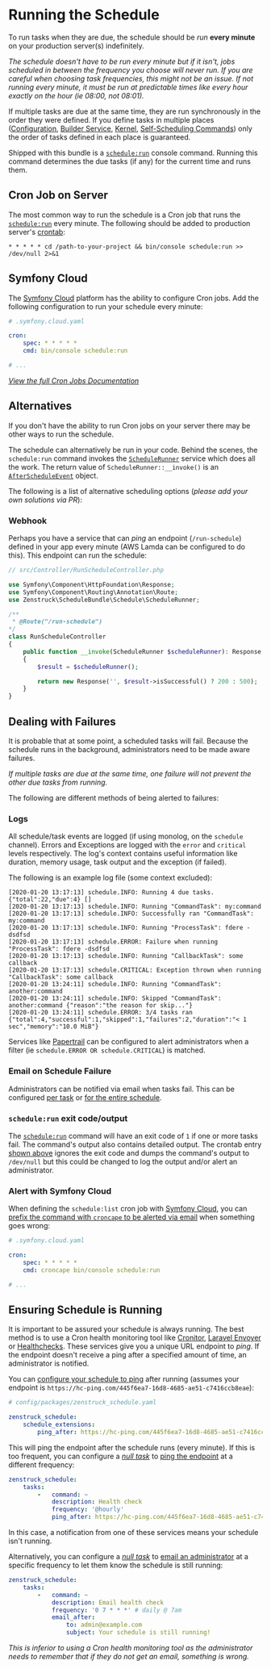 # Running the Schedule

To run tasks when they are due, the schedule should be *run* **every minute**
on your production server(s) indefinitely.

*The schedule doesn't have to be run every minute but if it isn't, jobs
scheduled in between the frequency you choose will never run. If you are
careful when choosing task frequencies, this might not be an issue. If not
running every minute, it must be run at predictable times like every hour
exactly on the hour (ie 08:00, not 08:01).*

If multiple tasks are due at the same time, they are run synchronously in the
order they were defined. If you define tasks in multiple places
([Configuration](define-schedule.md#bundle-configuration),
[Builder Service](define-schedule.md#schedulebuilder-service),
[Kernel](define-schedule.md#your-kernel),
[Self-Scheduling Commands](define-schedule.md#self-scheduling-commands)) only
the order of tasks defined in each place is guaranteed.

Shipped with this bundle is a [`schedule:run`](cli-commands.md#schedulerun)
console command. Running this command determines the due tasks (if any) for
the current time and runs them.

## Cron Job on Server

The most common way to run the schedule is a Cron job that runs the
[`schedule:run`](cli-commands.md#schedulerun) every minute. The following
should be added to production server's
[crontab](http://man7.org/linux/man-pages/man5/crontab.5.html):

```
* * * * * cd /path-to-your-project && bin/console schedule:run >> /dev/null 2>&1
```

## Symfony Cloud

The [Symfony Cloud](https://symfony.com/cloud/) platform has the ability to
configure Cron jobs. Add the following configuration to run your schedule every
minute:

```yaml
# .symfony.cloud.yaml

cron:
    spec: * * * * *
    cmd: bin/console schedule:run

# ...
```

*[View the full Cron Jobs Documentation](https://symfony.com/doc/master/cloud/cookbooks/crons.html)*

## Alternatives

If you don't have the ability to run Cron jobs on your server there may be
other ways to run the schedule.

The schedule can alternatively be run in your code. Behind the scenes, the
`schedule:run` command invokes the [`ScheduleRunner`](../src/Schedule/ScheduleRunner.php)
service which does all the work. The return value of `ScheduleRunner::__invoke()` is an
[`AfterScheduleEvent`](../src/Event/AfterScheduleEvent.php) object.

The following is a list of alternative scheduling options (*please add your own solutions
via PR*):

### Webhook

Perhaps you have a service that can *ping* an endpoint (`/run-schedule`) defined in
your app every minute (AWS Lamda can be configured to do this). This endpoint
can run the schedule:

```php
// src/Controller/RunScheduleController.php

use Symfony\Component\HttpFoundation\Response;
use Symfony\Component\Routing\Annotation\Route;
use Zenstruck\ScheduleBundle\Schedule\ScheduleRunner;

/**
 * @Route("/run-schedule")
*/
class RunScheduleController
{
    public function __invoke(ScheduleRunner $scheduleRunner): Response
    {
        $result = $scheduleRunner();

        return new Response('', $result->isSuccessful() ? 200 : 500);
    }
}
```

## Dealing with Failures

It is probable that at some point, a scheduled tasks will fail. Because the
schedule runs in the background, administrators need to be made aware failures.

*If multiple tasks are due at the same time, one failure will not prevent the
other due tasks from running.*

The following are different methods of being alerted to failures:

### Logs

All schedule/task events are logged (if using monolog, on the `schedule` channel).
Errors and Exceptions are logged with the `error` and `critical` levels respectively.
The log's context contains useful information like duration, memory usage, task output
and the exception (if failed).

The following is an example log file (some context excluded):

```
[2020-01-20 13:17:13] schedule.INFO: Running 4 due tasks. {"total":22,"due":4} []
[2020-01-20 13:17:13] schedule.INFO: Running "CommandTask": my:command
[2020-01-20 13:17:13] schedule.INFO: Successfully ran "CommandTask": my:command
[2020-01-20 13:17:13] schedule.INFO: Running "ProcessTask": fdere -dsdfsd
[2020-01-20 13:17:13] schedule.ERROR: Failure when running "ProcessTask": fdere -dsdfsd
[2020-01-20 13:17:13] schedule.INFO: Running "CallbackTask": some callback 
[2020-01-20 13:17:13] schedule.CRITICAL: Exception thrown when running "CallbackTask": some callback
[2020-01-20 13:24:11] schedule.INFO: Running "CommandTask": another:command
[2020-01-20 13:24:11] schedule.INFO: Skipped "CommandTask": another:command {"reason":"the reason for skip..."}
[2020-01-20 13:24:11] schedule.ERROR: 3/4 tasks ran {"total":4,"successful":1,"skipped":1,"failures":2,"duration":"< 1 sec","memory":"10.0 MiB"}
```

Services like [Papertrail](https://papertrailapp.com) can be configured to alert
administrators when a filter (ie `schedule.ERROR OR schedule.CRITICAL`) is matched.

### Email on Schedule Failure

Administrators can be notified via email when tasks fail. This can be configured
[per task](define-tasks.md#email-output) or
[for the entire schedule](define-schedule.md#email-on-failure).

### `schedule:run` exit code/output

The [`schedule:run`](cli-commands.md#schedulerun) command will have an exit code of
`1` if one or more tasks fail. The command's output also contains detailed output.
The crontab entry [shown above](#cron-job-on-server) ignores the exit code and
dumps the command's output to `/dev/null` but this could be changed to log the
output and/or alert an administrator.

### Alert with Symfony Cloud

When defining the `schedule:list` cron job with [Symfony Cloud](#symfony-cloud), you can
[prefix the command with `croncape` to be alerted via email](https://symfony.com/doc/master/cloud/cookbooks/crons.html#command-to-run)
when something goes wrong:

```yaml
# .symfony.cloud.yaml

cron:
    spec: * * * * *
    cmd: croncape bin/console schedule:run

# ...
```

## Ensuring Schedule is Running

It is important to be assured your schedule is always running. The best method
is to use a Cron health monitoring tool like [Cronitor](https://cronitor.io/),
[Laravel Envoyer](https://envoyer.io/) or [Healthchecks](https://healthchecks.io/).
These services give you a unique URL endpoint to *ping*. If the endpoint doesn't
receive a ping after a specified amount of time, an administrator is notified.

You can [configure your schedule to ping](define-schedule.md#ping-webhook) after
running (assumes your endpoint is `https://hc-ping.com/445f6ea7-16d8-4685-ae51-c7416ccb8eae`):

```yaml
# config/packages/zenstruck_schedule.yaml

zenstruck_schedule:
    schedule_extensions:
        ping_after: https://hc-ping.com/445f6ea7-16d8-4685-ae51-c7416ccb8eae
```

This will ping the endpoint after the schedule runs (every minute). If this is too
frequent, you can configure a *[null task](define-tasks.md#nulltask)* to [ping the
endpoint](define-tasks.md#ping-webhook) at a different frequency:

```yaml
zenstruck_schedule:
    tasks:
        -   command: ~
            description: Health check
            frequency: '@hourly'
            ping_after: https://hc-ping.com/445f6ea7-16d8-4685-ae51-c7416ccb8eae
```

In this case, a notification from one of these services means your schedule isn't
running.

Alternatively, you can configure a *[null task](define-tasks.md#nulltask)* to [email
an administrator](define-tasks.md#email-output) at a specific frequency to let them
know the schedule is still running:

```yaml
zenstruck_schedule:
    tasks:
        -   command: ~
            description: Email health check
            frequency: '0 7 * * *' # daily @ 7am
            email_after:
                to: admin@example.com
                subject: Your schedule is still running!
```

*This is inferior to using a Cron health monitoring tool as the administrator needs
to remember that if they do not get an email, something is wrong.*
